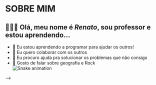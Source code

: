 # SOBRE MIM
##  🔭🤘🏼 Olá, meu nome é **_Renato_**, sou professor e estou aprendendo...

- 🌱 Eu estou aprendendo a programar para ajudar os outros!       
- 👯 Eu quero colaborar com os outros     
- 🤔 Eu procuro ajuda pra solucionar os problemas que não consigo         
- 💬 Gosto de falar sobre geografia e Rock         
![Snake animation](https://github.com/seu-usuário-aqui/seu-usuário-aqui/blob/output/github-contribution-grid-snake.svg)


-->
